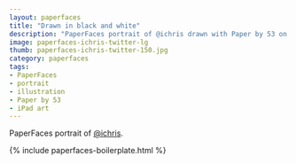 ```yaml
---
layout: paperfaces
title: "Drawn in black and white"
description: "PaperFaces portrait of @ichris drawn with Paper by 53 on an iPad."
image: paperfaces-ichris-twitter-lg
thumb: paperfaces-ichris-twitter-150.jpg
category: paperfaces
tags: 
- PaperFaces
- portrait
- illustration
- Paper by 53
- iPad art
---
```


PaperFaces portrait of [@ichris](http://twitter.com/ichris).

{% include paperfaces-boilerplate.html %}